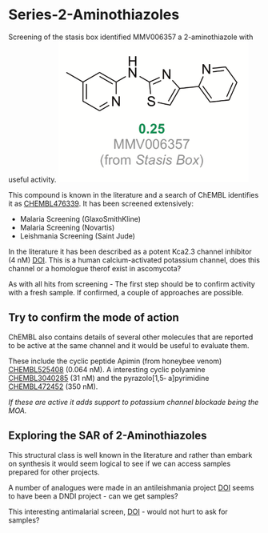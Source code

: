 # Series-2-Aminothiazoles
Screening of the stasis box identified MMV006357 a 2-aminothiazole with useful activity. 
![alt text](MMV006357.png)

This compound is known in the literature and a search of ChEMBL identifies it as [CHEMBL476339](https://www.ebi.ac.uk/chembl/compound/inspect/CHEMBL476339). It has been screened extensively:

* Malaria Screening (GlaxoSmithKline)
* Malaria Screening (Novartis)
* Leishmania Screening (Saint Jude) 

In the literature it has been described as a potent Kca2.3 channel inhibitor (4 nM) [DOI](http://dx.doi.org/10.1016/j.bmcl.2008.08.023). This is a human calcium-activated potassium channel, does this channel or a homologue therof exist in ascomycota? 

As with all hits from screening - The first step should be to confirm activity with a fresh sample. If confirmed, a couple of approaches are possible.

Try to confirm the mode of action
------------

ChEMBL also contains details of several other molecules that are reported to be active at the same channel and it would be useful to evaluate them.

These include the cyclic peptide Apimin (from honeybee venom) [CHEMBL525408](https://www.ebi.ac.uk/chembl/compound/inspect/CHEMBL525408) (0.064 nM). A interesting cyclic polyamine [CHEMBL3040285](https://www.ebi.ac.uk/chembl/compound/inspect/CHEMBL3040285) (31 nM) and the pyrazolo[1,5‐
a]pyrimidine [CHEMBL472452](https://www.ebi.ac.uk/chembl/compound/inspect/CHEMBL472452) (350 nM). 

_If these are active it adds support to potassium channel blockade being the MOA._ 

Exploring the SAR of 2-Aminothiazoles
----------
This structural class is well known in the literature and rather than embark on synthesis it would seem logical to see if we can access samples prepared for other projects.

A number of analogues were made in an antileishmania project [DOI](http://dx.doi.org/10.1016/j.ejmech.2015.08.013) seems to have been a DNDI project - can we get samples?

This interesting antimalarial screen, [DOI](https://doi.org/10.1016/j.bmc.2013.08.048) - would not hurt to ask for samples? 
